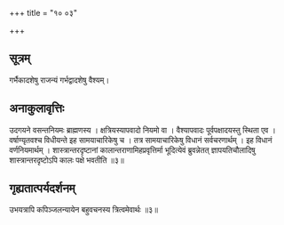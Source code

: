 +++
title = "१० ०३"

+++
## सूत्रम्
गर्भैकादशेषु राजन्यं गर्भद्वादशेषु वैश्यम्।

## अनाकुलावृत्तिः
उदगयने वसन्तनियमः ब्राह्मणस्य ।
क्षत्रियस्यापवादो नियमो वा ।
वैश्यापवादः पूर्वपक्षादयस्तु स्थिता एव ।
वर्षाण्यृतवश्च विधीयन्ते इह सामयाचारिकेषु च ।
तत्र सामयाचारिकेषु विधानं सर्वचरणार्थम् ।
इह विधानं वर्णनियमार्थम् ।
शास्त्रान्तरदृष्टानां कालान्तराणामिहप्रवृत्तिर्मा भूदित्येवं ब्रुवन्नेतत् ज्ञापयतिचौलादिषु शास्त्रान्तरदृष्टोऽपि कालः पक्षे भवतीति ॥३॥

## गृह्यतात्पर्यदर्शनम्
उभयत्रापि कपिञ्जलन्यायेन बहुवचनस्य त्रित्वमेवार्थः ॥३॥
